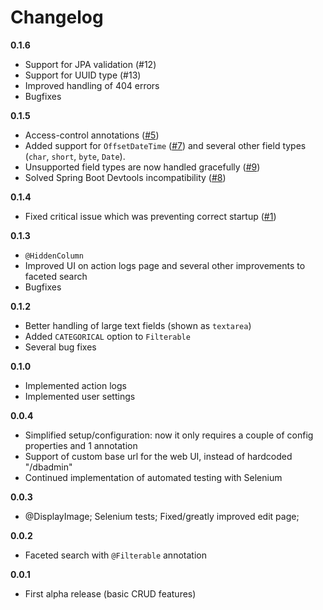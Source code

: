 # Changelog

**0.1.6**
- Support for JPA validation (#12)
- Support for UUID type (#13)
- Improved handling of 404 errors
- Bugfixes

**0.1.5**
- Access-control annotations ([#5](https://github.com/aileftech/spring-boot-database-admin/issues/5))
- Added support for `OffsetDateTime` ([#7](https://github.com/aileftech/spring-boot-database-admin/issues/7)) and several other field types (`char`, `short`, `byte`, `Date`).
- Unsupported field types are now handled gracefully ([#9](https://github.com/aileftech/spring-boot-database-admin/issues/9))
- Solved Spring Boot Devtools incompatibility ([#8](https://github.com/aileftech/spring-boot-database-admin/issues/8))

**0.1.4**
- Fixed critical issue which was preventing correct startup ([#1](https://github.com/aileftech/spring-boot-database-admin/issues/1))

**0.1.3**
- `@HiddenColumn`
- Improved UI on action logs page and several other improvements to faceted search
- Bugfixes

**0.1.2**
- Better handling of large text fields (shown as `textarea`)
- Added `CATEGORICAL` option to `Filterable`
- Several bug fixes

**0.1.0**
- Implemented action logs
- Implemented user settings

**0.0.4**
- Simplified setup/configuration: now it only requires a couple of config properties and 1 annotation
- Support of custom base url for the web UI, instead of hardcoded "/dbadmin"
- Continued implementation of automated testing with Selenium

**0.0.3**
- @DisplayImage; Selenium tests; Fixed/greatly improved edit page;

**0.0.2**
- Faceted search with `@Filterable` annotation

**0.0.1**
- First alpha release (basic CRUD features)
